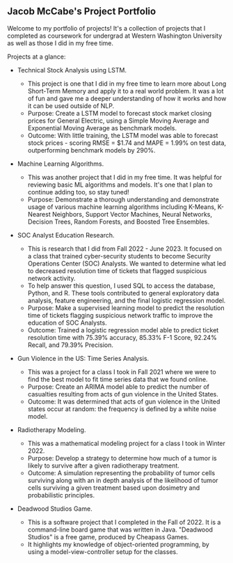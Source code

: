 ## Jacob McCabe's Project Portfolio

Welcome to my portfolio of projects! It's a collection of projects that I completed as coursework for undergrad at Western Washington University as well as those I did in my free time.

Projects at a glance:    
- Technical Stock Analysis using LSTM.
    - This project is one that I did in my free time to learn more about Long Short-Term Memory and apply it to a real world problem. It was a lot of fun and gave me a deeper understanding of how it works and how it can be used outside of NLP.
    - Purpose: Create a LSTM model to forecast stock market closing prices for General Electric, using a Simple Moving Average and Exponential Moving Average as benchmark models.
    - Outcome: With little training, the LSTM model was able to forecast stock prices - scoring RMSE = $1.74 and MAPE = 1.99% on test data, outperforming benchmark models by 290%.

- Machine Learning Algorithms.
    - This was another project that I did in my free time. It was helpful for reviewing basic ML algorithms and models. It's one that I plan to continue adding too, so stay tuned!
    - Purpose: Demonstrate a thorough understanding and demonstrate usage of various machine learning algorithms including K-Means, K-Nearest Neighbors, Support Vector Machines, Neural Networks, Decision Trees, Random Forests, and Boosted Tree Ensembles.

- SOC Analyst Education Research.
    - This is research that I did from Fall 2022 - June 2023. It focused on a class that trained cyber-security students to become Security Operations Center (SOC) Analysts. We wanted to determine what led to decreased resolution time of tickets that flagged suspicious network activity.
    - To help answer this question, I used SQL to access the database, Python, and R. These tools contributed to general exploratory data analysis, feature engineering, and the final logistic regression model.
    - Purpose: Make a supervised learning model to predict the resolution time of tickets flagging suspicious network traffic to improve the education of SOC Analysts.
    - Outcome: Trained a logistic regression model able to predict ticket resolution time with 75.39% accuracy, 85.33% F-1 Score, 92.24% Recall, and 79.39% Precision.

- Gun Violence in the US: Time Series Analysis.
    - This was a project for a class I took in Fall 2021 where we were to find the best model to fit time series data that we found online.
    - Purpose: Create an ARIMA model able to predict the number of casualties resulting from acts of gun violence in the United States.
    - Outcome: It was determined that acts of gun violence in the United states occur at random: the frequency is defined by a white noise model.

- Radiotherapy Modeling.
    - This was a mathematical modeling project for a class I took in Winter 2022.
    - Purpose: Develop a strategy to determine how much of a tumor is likely to survive after a given radiotherapy treatment.
    - Outcome: A simulation representing the probability of tumor cells surviving along with an in depth analysis of the likelihood of tumor cells surviving a given treatment based upon dosimetry and probabilistic principles.

- Deadwood Studios Game.
    - This is a software project that I completed in the Fall of 2022. It is a command-line board game that was written in Java. "Deadwood Studios" is a free game, produced by Cheapass Games. 
    - It highlights my knowledge of object-oriented programming, by using a model-view-controller setup for the classes.